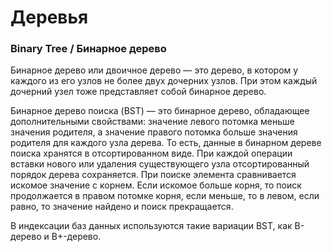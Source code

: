 # Деревья

### Binary Tree / Бинарное дерево
Бинарное дерево или двоичное дерево — это дерево, в котором у каждого из его узлов не более двух дочерних узлов. При этом каждый дочерний узел тоже представляет собой бинарное дерево.

Бинарное дерево поиска (BST) — это бинарное дерево, обладающее дополнительными свойствами: значение левого потомка меньше значения родителя, а значение правого потомка больше значения родителя для каждого узла дерева. То есть, данные в бинарном дереве поиска хранятся в отсортированном виде. При каждой операции вставки нового или удаления существующего узла отсортированный порядок дерева сохраняется. При поиске элемента сравнивается искомое значение с корнем. Если искомое больше корня, то поиск продолжается в правом потомке корня, если меньше, то в левом, если равно, то значение найдено и поиск прекращается.

В индексации баз данных используются такие вариации BST, как B-дерево и B+-дерево.